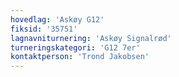 ```yaml
---
hovedlag: 'Askøy G12'
fiksid: '35751'
lagnavniturnering: 'Askøy Signalrød'
turneringskategori: 'G12 7er'
kontaktperson: 'Trond Jakobsen'
---
```


